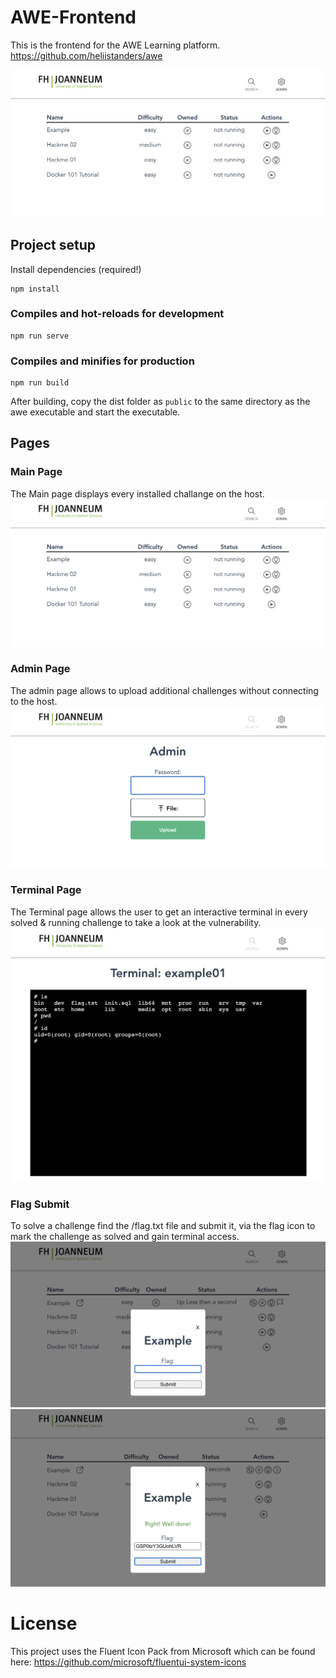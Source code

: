 # AWE-Frontend

This is the frontend for the AWE Learning platform. https://github.com/heliistanders/awe

![Main Page](screenshots/main.png)


## Project setup
Install dependencies (required!)
```
npm install
```

### Compiles and hot-reloads for development
```
npm run serve
```

### Compiles and minifies for production
```
npm run build
```
After building, copy the dist folder as `public` to the same directory as the awe executable and start the executable.

## Pages

### Main Page
The Main page displays every installed challange on the host.
![Main Page](screenshots/main.png)


### Admin Page
The admin page allows to upload additional challenges without connecting to the host.
![Main Page](screenshots/admin.png)

### Terminal Page
The Terminal page allows the user to get an interactive terminal in every solved & running challenge to take a look at the vulnerability.
![Main Page](screenshots/terminal.png)

### Flag Submit
To solve a challenge find the /flag.txt file and submit it, via the flag icon to mark the challenge as solved and gain terminal access.
![Main Page](screenshots/flag.png)
![Main Page](screenshots/flag_success.png)


# License

This project uses the Fluent Icon Pack from Microsoft which can be found here:
https://github.com/microsoft/fluentui-system-icons

